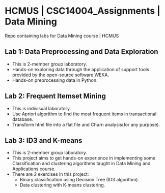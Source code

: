 # HCMUS | CSC14004_Assignments | Data Mining

 Repo containing labs for Data Mining course | HCMUS

## Lab 1: Data Preprocessing and Data Exploration
- This is 2-member group laboratory.
- Hands-on exploring data through the application of support tools provided by the open-source software WEKA.
- Hands-on preprocessing data in Python.

## Lab 2: Frequent Itemset Mining
- This is indivisual laboratory.
- Use Apriori algorithm to find the most frequent items in transactional database.
- Transform html file into a flat file and Churn analysis(for any purpose).

## Lab 3: ID3 and K-means
- This is 2-member group laboratory.
- This project aims to get hands-on experience in implementing some Classification and clustering algorithms taught in Data Mining and Applications course.
- There are 2 exercises in this project:
  - Binary classification using Decision Tree (ID3 algorithm).
  - Data clustering with K-means clustering.


